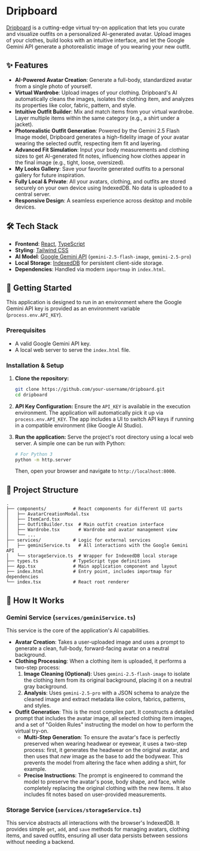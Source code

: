 # Dripboard

[Dripboard](https://jepixo.github.io/Dripboard/) is a cutting-edge virtual try-on application that lets you curate and visualize outfits on a personalized AI-generated avatar. Upload images of your clothes, build looks with an intuitive interface, and let the Google Gemini API generate a photorealistic image of you wearing your new outfit.

## ✨ Features

- **AI-Powered Avatar Creation**: Generate a full-body, standardized avatar from a single photo of yourself.
- **Virtual Wardrobe**: Upload images of your clothing. Dripboard's AI automatically cleans the images, isolates the clothing item, and analyzes its properties like color, fabric, pattern, and style.
- **Intuitive Outfit Builder**: Mix and match items from your virtual wardrobe. Layer multiple items within the same category (e.g., a shirt under a jacket).
- **Photorealistic Outfit Generation**: Powered by the Gemini 2.5 Flash Image model, Dripboard generates a high-fidelity image of your avatar wearing the selected outfit, respecting item fit and layering.
- **Advanced Fit Simulation**: Input your body measurements and clothing sizes to get AI-generated fit notes, influencing how clothes appear in the final image (e.g., tight, loose, oversized).
- **My Looks Gallery**: Save your favorite generated outfits to a personal gallery for future inspiration.
- **Fully Local & Private**: All your avatars, clothing, and outfits are stored securely on your own device using IndexedDB. No data is uploaded to a central server.
- **Responsive Design**: A seamless experience across desktop and mobile devices.

## 🛠️ Tech Stack

- **Frontend**: [React](https://react.dev/), [TypeScript](https://www.typescriptlang.org/)
- **Styling**: [Tailwind CSS](https://tailwindcss.com/)
- **AI Model**: [Google Gemini API](https://ai.google.dev/) (`gemini-2.5-flash-image`, `gemini-2.5-pro`)
- **Local Storage**: [IndexedDB](https://developer.mozilla.org/en-US/docs/Web/API/IndexedDB_API) for persistent client-side storage.
- **Dependencies**: Handled via modern `importmap` in `index.html`.

## 🚀 Getting Started

This application is designed to run in an environment where the Google Gemini API key is provided as an environment variable (`process.env.API_KEY`).

### Prerequisites

- A valid Google Gemini API key.
- A local web server to serve the `index.html` file.

### Installation & Setup

1.  **Clone the repository:**
    ```bash
    git clone https://github.com/your-username/dripboard.git
    cd dripboard
    ```

2.  **API Key Configuration:**
    Ensure the `API_KEY` is available in the execution environment. The application will automatically pick it up via `process.env.API_KEY`. The app includes a UI to switch API keys if running in a compatible environment (like Google AI Studio).

3.  **Run the application:**
    Serve the project's root directory using a local web server. A simple one can be run with Python:
    ```bash
    # For Python 3
    python -m http.server
    ```
    Then, open your browser and navigate to `http://localhost:8000`.

## 📂 Project Structure

```
.
├── components/          # React components for different UI parts
│   ├── AvatarCreationModal.tsx
│   ├── ItemCard.tsx
│   ├── OutfitBuilder.tsx  # Main outfit creation interface
│   ├── Wardrobe.tsx       # Wardrobe and avatar management view
│   └── ...
├── services/            # Logic for external services
│   ├── geminiService.ts   # All interactions with the Google Gemini API
│   └── storageService.ts  # Wrapper for IndexedDB local storage
├── types.ts             # TypeScript type definitions
├── App.tsx              # Main application component and layout
├── index.html           # Entry point, includes importmap for dependencies
└── index.tsx            # React root renderer
```

## 🧠 How It Works

### Gemini Service (`services/geminiService.ts`)

This service is the core of the application's AI capabilities.

- **Avatar Creation**: Takes a user-uploaded image and uses a prompt to generate a clean, full-body, forward-facing avatar on a neutral background.
- **Clothing Processing**: When a clothing item is uploaded, it performs a two-step process:
    1.  **Image Cleaning (Optional)**: Uses `gemini-2.5-flash-image` to isolate the clothing item from its original background, placing it on a neutral gray background.
    2.  **Analysis**: Uses `gemini-2.5-pro` with a JSON schema to analyze the cleaned image and extract metadata like colors, fabrics, patterns, and styles.
- **Outfit Generation**: This is the most complex part. It constructs a detailed prompt that includes the avatar image, all selected clothing item images, and a set of "Golden Rules" instructing the model on how to perform the virtual try-on.
    - **Multi-Step Generation**: To ensure the avatar's face is perfectly preserved when wearing headwear or eyewear, it uses a two-step process: first, it generates the headwear on the original avatar, and then uses that *new* image as the base to add the bodywear. This prevents the model from altering the face when adding a shirt, for example.
    - **Precise Instructions**: The prompt is engineered to command the model to preserve the avatar's pose, body shape, and face, while completely replacing the original clothing with the new items. It also includes fit notes based on user-provided measurements.

### Storage Service (`services/storageService.ts`)

This service abstracts all interactions with the browser's IndexedDB. It provides simple `get`, `add`, and `save` methods for managing avatars, clothing items, and saved outfits, ensuring all user data persists between sessions without needing a backend.
